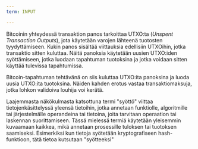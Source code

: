 ```yaml
---
term: INPUT

---
```

Bitcoinin yhteydessä transaktion panos tarkoittaa UTXO:ta (*Unspent Transaction Outputs*), jota käytetään varojen lähteenä tuotosten tyydyttämiseen. Kukin panos sisältää viittauksia edellisiin UTXOihin, jotka transaktio sitten kuluttaa. Näitä panoksia käytetään uusien UTXO:iden syöttämiseen, jotka luodaan tapahtuman tuotoksina ja jotka voidaan sitten käyttää tulevissa tapahtumissa.

Bitcoin-tapahtuman tehtävänä on siis kuluttaa UTXO:ita panoksina ja luoda uusia UTXO:ita tuotoksina. Näiden kahden erotus vastaa transaktiomaksuja, jotka lohkon validoiva louhija voi kerätä.

Laajemmasta näkökulmasta katsottuna termi "syöttö" viittaa tietojenkäsittelyssä yleensä tietoihin, jotka annetaan funktiolle, algoritmille tai järjestelmälle operandeina tai tietoina, joita tarvitaan operaation tai laskennan suorittamiseen. Tässä mielessä termiä käytetään yleisemmin kuvaamaan kaikkea, mikä annetaan prosessille tuloksen tai tuotoksen saamiseksi. Esimerkiksi kun tietoja syötetään kryptografiseen hash-funktioon, tätä tietoa kutsutaan "syötteeksi"